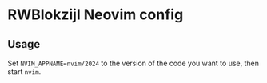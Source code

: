 # RWBlokzijl Neovim config

## Usage
Set `NVIM_APPNAME=nvim/2024` to the version of the code you want to use, then
start `nvim`.
